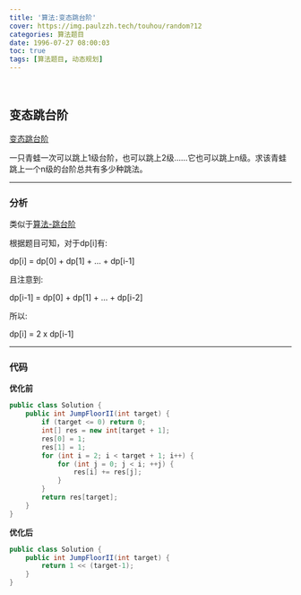 ```yaml
---
title: '算法:变态跳台阶'
cover: https://img.paulzzh.tech/touhou/random?12
categories: 算法题目
date: 1996-07-27 08:00:03
toc: true
tags: [算法题目, 动态规划]
---
```


<br/>

<!--more-->

## 变态跳台阶

[变态跳台阶](https://www.nowcoder.com/practice/22243d016f6b47f2a6928b4313c85387?tpId=13&tqId=11162&tPage=1&rp=1&ru=%2Fta%2Fcoding-interviews&qru=%2Fta%2Fcoding-interviews%2Fquestion-ranking)

一只青蛙一次可以跳上1级台阶，也可以跳上2级……它也可以跳上n级。求该青蛙跳上一个n级的台阶总共有多少种跳法。

****

### 分析

类似于[算法-跳台阶](https://jasonkayzk.github.io/1996/07/27/算法-跳台阶/)

根据题目可知，对于dp[i]有:

dp[i] = dp[0] + dp[1] + … + dp[i-1]

且注意到:

dp[i-1] = dp[0] + dp[1] + … + dp[i-2]

所以:

dp[i] = 2 x dp[i-1]

****

### 代码

**优化前**

```java
public class Solution {
    public int JumpFloorII(int target) {
        if (target <= 0) return 0;
        int[] res = new int[target + 1];
        res[0] = 1;
        res[1] = 1;
        for (int i = 2; i < target + 1; i++) {
            for (int j = 0; j < i; ++j) {
                res[i] += res[j];
            }
        }
        return res[target];
    }
}
```

**优化后**

```java
public class Solution {
    public int JumpFloorII(int target) {
        return 1 << (target-1);  
    }
}
```

